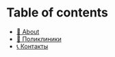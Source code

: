 # Table of contents

* [🧡 About](README.md)
* [🏥 Поликлиники](polikliniki.md)
* [📞 Контакты](Contacts.md)
